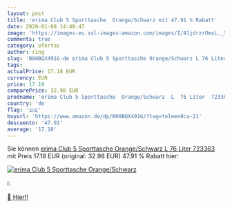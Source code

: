 ```yaml
---
layout: post
title: 'erima Club 5 Sporttasche  Orange/Schwarz mit 47.91 % Rabatt'
date: 2020-01-08 14:48:47
image: 'https://images-eu.ssl-images-amazon.com/images/I/41jdrzrOmxL._SL200_.jpg'
comments: true
category: ofertas
author: ring
slug: 'B00BQX491G-de erima Club 5 Sporttasche Orange/Schwarz L 76 Liter 723363'
tags: 
actualPrice: 17.18 EUR
currency: EUR
price: 17.18
comparePrice: 32.98 EUR
prodname: 'erima Club 5 Sporttasche  Orange/Schwarz  L  76 Liter  723363'
country: 'de'
flag: '🇩🇪'
buyurl: 'https://www.amazon.de/dp/B00BQX491G/?tag=tolees0ca-21'
descuento: '47.91'
average: '17.18'
---
```


Sie können [erima Club 5 Sporttasche  Orange/Schwarz  L  76 Liter  723363](https://www.amazon.de/dp/B00BQX491G/?tag=tolees0ca-21) mit Preis 17.18 EUR (original: 32.98 EUR) 47.91 % Rabatt hier:

[![erima Club 5 Sporttasche  Orange/Schwarz](https://images-eu.ssl-images-amazon.com/images/I/41jdrzrOmxL._SL200_.jpg)](https://www.amazon.de/dp/B00BQX491G/?tag=tolees0ca-21)

ℹ️:


[🛒 Hier!!](https://www.amazon.de/dp/B00BQX491G/?tag=tolees0ca-21)
